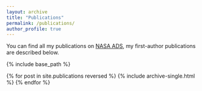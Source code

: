 ```yaml
---
layout: archive
title: "Publications"
permalink: /publications/
author_profile: true
---
```

You can find all my publications on <a href="https://ui.adsabs.harvard.edu/public-libraries/AjXwsSYNQ6uoD2YCTMt2Kw">NASA ADS</a>, my first-author publications are described below. 

{% include base_path %}

{% for post in site.publications reversed %}
  {% include archive-single.html %}
{% endfor %}

